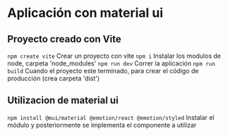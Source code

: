 # Aplicación con material ui

## Proyecto creado con Vite
`npm create vite` Crear un proyecto con vite
`npm i` Instalar los modulos de node, carpeta 'node_modules'
`npm run dev` Correr la aplicación
`npm run build` Cuando el proyecto este terminado, para crear el código de producción (crea carpeta 'dist')

## Utilizacion de material ui
`npm install @mui/material @emotion/react @emotion/styled`
Instalar el módulo y posteriormente se implementa el componente a utilizar